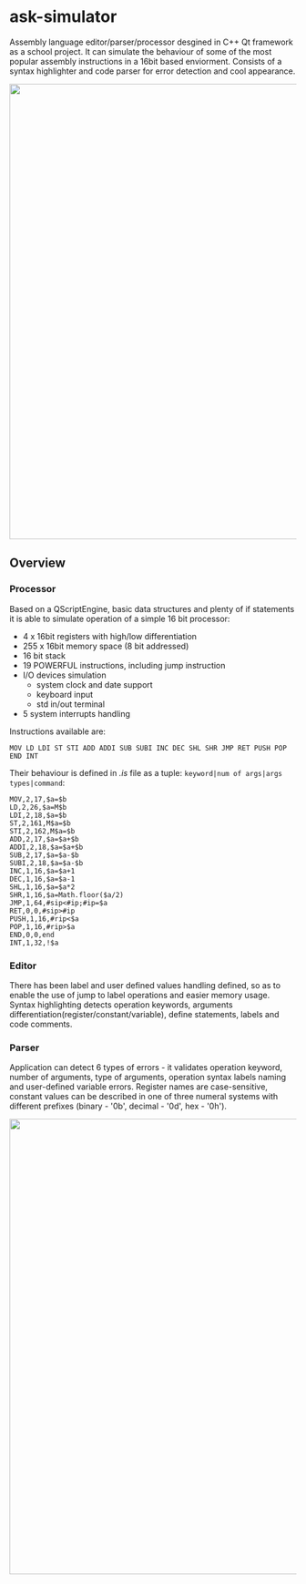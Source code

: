 # ask-simulator

 Assembly language editor/parser/processor desgined in C++ Qt framework as a school project. It can simulate the behaviour of some of the most popular assembly instructions in a 16bit based enviorment. Consists of a syntax highlighter and code parser for error detection and cool appearance.
 
 <img src="https://user-images.githubusercontent.com/54100395/134165935-de925b46-4456-45ef-8a57-5cdd3221ed27.png" width="800">
 
 

## Overview

### Processor

 Based on a QScriptEngine, basic data structures and plenty of if statements it is able to simulate operation of a simple 16 bit processor:
 * 4 x 16bit registers with high/low differentiation
 * 255 x 16bit memory space (8 bit addressed)
 * 16 bit stack 
 * 19 POWERFUL instructions, including jump instruction
 * I/O devices simulation
   * system clock and date support
   * keyboard input
   * std in/out terminal
 * 5 system interrupts handling

Instructions available are: 
```
MOV LD LDI ST STI ADD ADDI SUB SUBI INC DEC SHL SHR JMP RET PUSH POP END INT
```

Their behaviour is defined in <i>.is</i> file as a tuple: ```keyword|num of args|args types|command```:
```
MOV,2,17,$a=$b
LD,2,26,$a=M$b
LDI,2,18,$a=$b
ST,2,161,M$a=$b
STI,2,162,M$a=$b
ADD,2,17,$a=$a+$b
ADDI,2,18,$a=$a+$b
SUB,2,17,$a=$a-$b
SUBI,2,18,$a=$a-$b
INC,1,16,$a=$a+1
DEC,1,16,$a=$a-1
SHL,1,16,$a=$a*2
SHR,1,16,$a=Math.floor($a/2)
JMP,1,64,#sip<#ip;#ip=$a
RET,0,0,#sip>#ip
PUSH,1,16,#rip<$a
POP,1,16,#rip>$a
END,0,0,end
INT,1,32,!$a
```

### Editor

There has been label and user defined values handling defined, so as to enable the use of jump to label operations and easier memory usage. Syntax highlighting detects operation keywords, arguments differentiation(register/constant/variable), define statements, labels and code comments.

### Parser

Application can detect 6 types of errors - it validates operation keyword, number of arguments, type of arguments, operation syntax labels naming and user-defined variable errors. Register names are case-sensitive, constant values can be described in one of three numeral systems with different prefixes (binary - '0b', decimal - '0d', hex - '0h'). 
 
<img src="https://user-images.githubusercontent.com/54100395/134165592-c24a37b0-d608-4782-a7c1-65caa8853e6c.png" width="800">
